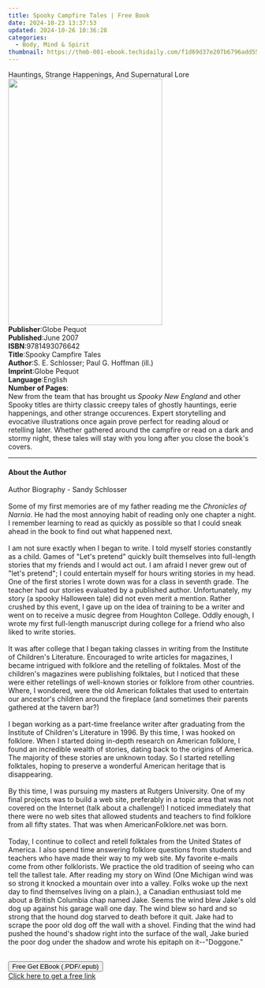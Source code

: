 ```yaml
---
title: Spooky Campfire Tales | Free Book
date: 2024-10-23 13:37:53
updated: 2024-10-26 10:36:28
categories:
  - Body, Mind & Spirit
thumbnail: https://thmb-001-ebook.techidaily.com/f1d69d37e207b6796add555c897c4f14c327b260ae04f89592d4f4fb540ca954.jpg
---
```

<main id="book-container">
  <div class="flex flex-col">
    <div class="book-brief flex-1 py-6 px-4 sm:p-6 md:py-10 md:px-8">
      <!-- brief-->
      <div class="book-brief-main">
        Hauntings, Strange Happenings, And Supernatural Lore
      </div>
    </div>
    <div
      class="book-meta-info flex-1 grid gap-4 col-start-1 col-end-3 row-start-1 sm:mb-6 sm:grid-cols-4 lg:gap-6 lg:col-start-2 lg:row-end-6 lg:row-span-6 lg:mb-0"
    >
      <div
        class="book-meta-info-left place-content-center mt-4 p-4 text-sm leading-6 col-start-2 col-span-2 dark:text-slate-400"
      >
        <img
          class="w-full h-500 object-cover rounded-lg sm:h-255 sm:col-span-2 lg:col-span-full"
          src="https://img-001-ebook.techidaily.com/55c69a02f157d88dd856b2cca42ec1eb11d6b1bacf11ef71746ed02d2e528086.jpg"
          alt=""
          width="312"
          height="500"
        />
      </div>
      <div
        class="book-meta-info-right mt-2 col-start-1 row-start-2 col-span-3 self-center"
      >
        <!-- meta data  -->
        <div class="flex flex-col px-4 md:px-8">
          <div class="flex-1">
            <strong>Publisher</strong>:<span class="px-2">Globe Pequot</span>
          </div>
          <div class="flex-1">
            <strong>Published</strong>:<span class="px-2">June 2007</span>
          </div>
          <div class="flex-1">
            <strong>ISBN</strong>:<span class="px-2">9781493076642</span>
          </div>
          <div class="flex-1">
            <strong>Title</strong>:<span class="px-2"
              >Spooky Campfire Tales</span
            >
          </div>
          <div class="flex-1">
            <strong>Author</strong>:<span class="px-2"
              >S. E. Schlosser; Paul G. Hoffman (ill.)</span
            >
          </div>
          <div class="flex-1">
            <strong>Imprint</strong>:<span class="px-2">Globe Pequot</span>
          </div>
          <div class="flex-1">
            <strong>Language</strong>:<span class="px-2">English</span>
          </div>
          <div class="flex-1">
            <strong>Number of Pages</strong>:<span class="px-2"></span>
          </div>
        </div>
      </div>
    </div>
    <div class="book-description flex-1 py-6 px-4 sm:p-6 md:py-10 md:px-8">
      <div class="book-description-main">
        <div accordion-content="" id="description">
          New from the team that has brought us <i>Spooky New England</i> and
          other Spooky titles are thirty classic creepy tales of ghostly
          hauntings, eerie happenings, and other strange occurences. Expert
          storytelling and evocative illustrations once again prove perfect for
          reading aloud or retelling later. Whether gathered around the campfire
          or read on a dark and stormy night, these tales will stay with you
          long after you close the book's covers.
        </div>
      </div>
    </div>
    <div class="book-excerpts flex-1 py-6 px-4 sm:p-6 md:py-10 md:px-8">
      <!-- excerpts-->
      <div class="book-excerpts-main">
        <hr />
        <h4 class="placeholder placeholder-heading">
          <span>About the Author</span>
        </h4>
        <p>
          Author Biography - Sandy Schlosser<br /><br />Some of my first
          memories are of my father reading me the <i>Chronicles of Narnia</i>.
          He had the most annoying habit of reading only one chapter a night. I
          remember learning to read as quickly as possible so that I could sneak
          ahead in the book to find out what happened next. <br /><br />I am not
          sure exactly when I began to write. I told myself stories constantly
          as a child. Games of "Let's pretend" quickly built themselves into
          full-length stories that my friends and I would act out. I am afraid I
          never grew out of "let's pretend"; I could entertain myself for hours
          writing stories in my head. One of the first stories I wrote down was
          for a class in seventh grade. The teacher had our stories evaluated by
          a published author. Unfortunately, my story (a spooky Halloween tale)
          did not even merit a mention. Rather crushed by this event, I gave up
          on the idea of training to be a writer and went on to receive a music
          degree from Houghton College. Oddly enough, I wrote my first
          full-length manuscript during college for a friend who also liked to
          write stories. <br /><br />It was after college that I began taking
          classes in writing from the Institute of Children's Literature.
          Encouraged to write articles for magazines, I became intrigued with
          folklore and the retelling of folktales. Most of the children's
          magazines were publishing folktales, but I noticed that these were
          either retellings of well-known stories or folklore from other
          countries. Where, I wondered, were the old American folktales that
          used to entertain our ancestor's children around the fireplace (and
          sometimes their parents gathered at the tavern bar?) <br /><br />I
          began working as a part-time freelance writer after graduating from
          the Institute of Children's Literature in 1996. By this time, I was
          hooked on folklore. When I started doing in-depth research on American
          folklore, I found an incredible wealth of stories, dating back to the
          origins of America. The majority of these stories are unknown today.
          So I started retelling folktales, hoping to preserve a wonderful
          American heritage that is disappearing. <br /><br />By this time, I
          was pursuing my masters at Rutgers University. One of my final
          projects was to build a web site, preferably in a topic area that was
          not covered on the Internet (talk about a challenge!) I noticed
          immediately that there were no web sites that allowed students and
          teachers to find folklore from all fifty states. That was when
          AmericanFolklore.net was born. <br /><br />Today, I continue to
          collect and retell folktales from the United States of America. I also
          spend time answering folklore questions from students and teachers who
          have made their way to my web site. My favorite e-mails come from
          other folklorists. We practice the old tradition of seeing who can
          tell the tallest tale. After reading my story on Wind (One Michigan
          wind was so strong it knocked a mountain over into a valley. Folks
          woke up the next day to find themselves living on a plain.), a
          Canadian enthusiast told me about a British Columbia chap named Jake.
          Seems the wind blew Jake's old dog up against his garage wall one day.
          The wind blew so hard and so strong that the hound dog starved to
          death before it quit. Jake had to scrape the poor old dog off the wall
          with a shovel. Finding that the wind had pushed the hound's shadow
          right into the surface of the wall, Jake buried the poor dog under the
          shadow and wrote his epitaph on it--"Doggone."<br /><br />
        </p>
      </div>
    </div>
    <div
      class="book-about-author flex-1 py-6 px-4 sm:p-6 md:py-10 md:px-8"
    ></div>
    <div class="book-free-get flex-1 py-6 px-4 sm:p-6 md:py-10 md:px-8">
      <button
        id="btn-free-get"
        class="bg-blue-500 hover:bg-blue-700 text-white font-bold py-2 px-4 rounded"
      >
        Free Get EBook (.PDF/.epub)
      </button>
      <div id="countdown-display" class="px-2 text-lg mt-2"></div>
      <a
        id="free-link"
        class="hidden bg-blue-500 hover:bg-blue-700 text-white font-bold py-2 px-4 rounded"
        href="https://www.ebooks.com/en-us/book/210694084/spooky-campfire-tales/s-e-schlosser/"
        target="_blank"
        >Click here to get a free link</a
      >
    </div>
    <script>
      let countdownTime = 0;
      let countdownInterval = null;
      document
        .getElementById('btn-free-get')
        .addEventListener('click', startCountdown);
      function startCountdown() {
        countdownTime = new Date().getTime() + 60000 * 3;
        countdownInterval = setInterval(updateCountdown, 1000);
        document.getElementById('btn-free-get').disabled = true;
        document
          .getElementById('btn-free-get')
          .classList.add('bg-gray-500', 'cursor-not-allowed');
      }
      function updateCountdown() {
        let currentTime = new Date().getTime();
        let timeLeft = countdownTime - currentTime;
        let secondsLeft = Math.floor(timeLeft / 1000);
        document.getElementById('countdown-display').innerHTML =
          `Remaining time: ${secondsLeft} seconds.`;
        if (secondsLeft <= 0) {
          clearInterval(countdownInterval);
          document.getElementById('btn-free-get').classList.add('hidden');
          document.getElementById('free-link').classList.remove('hidden');
          document.getElementById('countdown-display').innerHTML = '';
        }
      }
    </script>
  </div>
</main>
